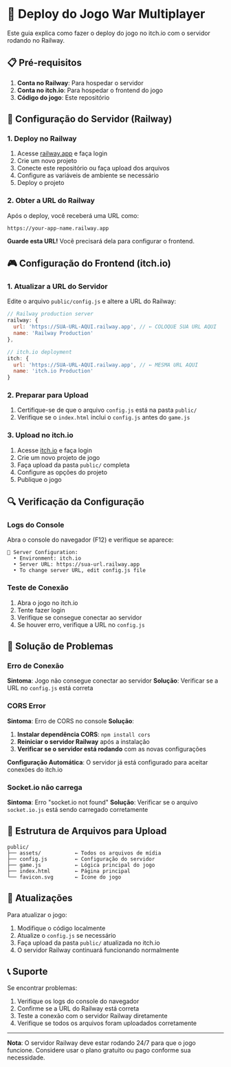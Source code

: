 # 🚀 Deploy do Jogo War Multiplayer

Este guia explica como fazer o deploy do jogo no itch.io com o servidor rodando no Railway.

## 📋 Pré-requisitos

1. **Conta no Railway**: Para hospedar o servidor
2. **Conta no itch.io**: Para hospedar o frontend do jogo
3. **Código do jogo**: Este repositório

## 🔧 Configuração do Servidor (Railway)

### 1. Deploy no Railway

1. Acesse [railway.app](https://railway.app) e faça login
2. Crie um novo projeto
3. Conecte este repositório ou faça upload dos arquivos
4. Configure as variáveis de ambiente se necessário
5. Deploy o projeto

### 2. Obter a URL do Railway

Após o deploy, você receberá uma URL como:
```
https://your-app-name.railway.app
```

**Guarde esta URL!** Você precisará dela para configurar o frontend.

## 🎮 Configuração do Frontend (itch.io)

### 1. Atualizar a URL do Servidor

Edite o arquivo `public/config.js` e altere a URL do Railway:

```javascript
// Railway production server
railway: {
  url: 'https://SUA-URL-AQUI.railway.app', // ← COLOQUE SUA URL AQUI
  name: 'Railway Production'
},

// itch.io deployment
itch: {
  url: 'https://SUA-URL-AQUI.railway.app', // ← MESMA URL AQUI
  name: 'itch.io Production'
}
```

### 2. Preparar para Upload

1. Certifique-se de que o arquivo `config.js` está na pasta `public/`
2. Verifique se o `index.html` inclui o `config.js` antes do `game.js`

### 3. Upload no itch.io

1. Acesse [itch.io](https://itch.io) e faça login
2. Crie um novo projeto de jogo
3. Faça upload da pasta `public/` completa
4. Configure as opções do projeto
5. Publique o jogo

## 🔍 Verificação da Configuração

### Logs do Console

Abra o console do navegador (F12) e verifique se aparece:

```
🔧 Server Configuration:
  • Environment: itch.io
  • Server URL: https://sua-url.railway.app
  • To change server URL, edit config.js file
```

### Teste de Conexão

1. Abra o jogo no itch.io
2. Tente fazer login
3. Verifique se consegue conectar ao servidor
4. Se houver erro, verifique a URL no `config.js`

## 🚨 Solução de Problemas

### Erro de Conexão

**Sintoma**: Jogo não consegue conectar ao servidor
**Solução**: Verificar se a URL no `config.js` está correta

### CORS Error

**Sintoma**: Erro de CORS no console
**Solução**: 
1. **Instalar dependência CORS**: `npm install cors`
2. **Reiniciar o servidor Railway** após a instalação
3. **Verificar se o servidor está rodando** com as novas configurações

**Configuração Automática**: O servidor já está configurado para aceitar conexões do itch.io

### Socket.io não carrega

**Sintoma**: Erro "socket.io not found"
**Solução**: Verificar se o arquivo `socket.io.js` está sendo carregado corretamente

## 📁 Estrutura de Arquivos para Upload

```
public/
├── assets/           ← Todos os arquivos de mídia
├── config.js         ← Configuração do servidor
├── game.js           ← Lógica principal do jogo
├── index.html        ← Página principal
└── favicon.svg       ← Ícone do jogo
```

## 🔄 Atualizações

Para atualizar o jogo:

1. Modifique o código localmente
2. Atualize o `config.js` se necessário
3. Faça upload da pasta `public/` atualizada no itch.io
4. O servidor Railway continuará funcionando normalmente

## 📞 Suporte

Se encontrar problemas:

1. Verifique os logs do console do navegador
2. Confirme se a URL do Railway está correta
3. Teste a conexão com o servidor Railway diretamente
4. Verifique se todos os arquivos foram uploadados corretamente

---

**Nota**: O servidor Railway deve estar rodando 24/7 para que o jogo funcione. Considere usar o plano gratuito ou pago conforme sua necessidade.
